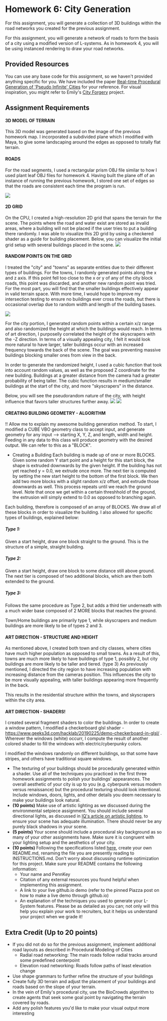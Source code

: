 # Homework 6: City Generation

For this assignment, you will generate a collection of 3D buildings within the road networks you created for the previous assignment.

For this assignment, you will generate a network of roads to form the basis of a city using a modified version of L-systems. As in homework 4, you will be using instanced rendering to draw your road networks.

## Provided Resources
You can use any base code for this assignment, so we haven't provided
anything specific for you. We have included the paper [Real-time Procedural Generation of 'Pseudo Infinite' Cities](procedural_infinite_cities.pdf) for your reference. For visual inspiration, you might refer to Emily's [City Forgery](http://www.emilyhvo.com/city-forgery/) project.

## Assignment Requirements
#### 3D MODEL OF TERRAIN
This 3D model was generated based on the image of the previous homework map.  I incorporated a subdivided plane which I modified with Maya, to give some landscaping around the edges as opposed to totally flat terrain. 
#### ROADS
For the road segments, I used a rectangular prism OBJ file similar to how I used plant leaf OBJ files for homework 4.   Having built the plane off of an instance of running the previous homework, I stored one set of edges so that the roads are consistent each time the program is run.

![](city.PNG)

#### 2D GRID
On the CPU, I created a high-resolution 2D grid that spans the terrain for the scene. The points where the road and water exist are stored as invalid areas, where a building will not be placed if the user tries to put a building there randomly.  I was able to visualize this 2D grid by using a checkered shader as a guide for building placement.  Below, you can visualize the initial grid setup with several buildings placed in the scene.
![](grid.PNG)

#### RANDOM POINTS ON THE GRID
I treated the "city" and "towns" as separate entities due to their different types of buildings.
For the towns, I randomly generated points along the x and z axis.  If this point fell too close to the x or y of any of the city block roads, this point was discarded, and another new random point was tried.  For the most part, you will find that the smaller buildings effectively appear in valid terrain space. 
With more time, I would hope to improve my intersection testing to ensure no buildings ever cross the roads, but there is occasional overlap due to random width and length of the building bases.

![](town.PNG)

For the city portion, I generated random points within a certain x/z range and also randomized the height at which the buildings would reach.  In terms of art direction, I purposelly correlated the height of the skyscrapers with the -Z direction.  In terms of a visually appealing city, I felt it would look more natural to have larger, taller buildings occur with an increased frequency towards the back of the scene.  The goal was preventing massive buildings blocking smaller ones from view in the back.

In order to generate the randomized height, I used a cubic function that took into account random values, as well as the proposed Z coordinate for the new building.  Buildings at a greater distance from the camera had a greater probability of being taller. 
The cubic function results in medium/smaller buildings at the start of the city, and more "skyscrapers" in the distance.

Below, you will see the pseudorandom nature of the city, with height influence that favors taller structures further away.
![](sky1.PNG)
![](sky2.PNG)

#### CREATING BUILDING GEOMETRY - ALGORITHM
!! Allow me to explain my awesome building generation method.
To start, I modified a CUBE VBO geometry class to accept input, and generate geometry for any input --> starting X, Y, Z, and length, width and height.
Feeding in any data to this class will produce geometry with the desired output. We can refer to this as a "BLOCK".

- Creating a Building
Each building is made up of one or more BLOCKS. Given some random Y start point and a height for this start block, the shape is extruded downwards by the given height.  If the building has not yet reached y = 0.0, we extrude once more.  The next tier is computed by setting the new start height to the bottom of the first block.  We then add two more blocks with a slight random x/z offset, and extrude those downwards as well.  This process repeats until we reach the ground level. Note that once we get within a certain threshhold of the ground, the extrusion will simply extend to 0.0 as opposed to branching again.

Each building, therefore is composed of an array of BLOCKS.  We draw all of these blocks in order to visualize the building.
I also allowed for specific types of buildings, explained below:

##### Type 1:
Given a start height, draw one block straight to the ground.  This is the structure of a simple, straight building.
##### Type 2:
Given a start height, draw one block to some distance still above ground. The next tier is composed of two additional blocks, which are then both extended to the ground.
##### Type 3:
Follows the same procedure as Type 2, but adds a third tier underneath with a much wider base composed of 2 MORE blocks that reaches the ground.

Town/Home buildings are primarily type 1, while skyscrapers and medium buildings are more likely to be of types 2 and 3.


#### ART DIRECTION - STRUCTURE AND HEIGHT

As mentioned above, I created both town and city classes, where cities have much higher population as opposed to small towns. As a result of this, towns are much more likely to have buildings of type 1, possibly 2, but city buildings are more likely to be taller and tiered. (type 3)
As previously mentioned, I directed the city region to have increasing population with increasing distance from the cameras position. This influences the city to be more visually appealing, with taller buildings appearing more frequently in the back.

This results in the residential structure within the towns, and skyscrapers within the city area.

#### ART DIRECTION - SHADERS!

I created several fragment shaders to color the buildings.
In order to create a window pattern, I modified a checkerboard glsl shader - https://www.geeks3d.com/hacklab/20190225/demo-checkerboard-in-glsl/ . Wherever the windows (white) occurr, I compute the result of another colored shader to fill the windows with electric/cyberpunky colors.

I modified the windows randomly on different buildings, so that some have stripes, and others have traditional square windows.

  - The texturing of your buildings should be procedurally generated within a shader. Use all of the techniques you practiced in the first three homework assignments to polish your buildings' appearances. The overall aesthetic of your city is up to you (e.g. cyberpunk versus modern versus renaissance) but the procedural texturing should look intentional. Include windows, doors, lights, and other details you deem necessary to make your buildings look natural.
- __(10 points)__ Make use of artistic lighting as we discussed during the environmental setpiece assignment. You should include several directional lights, as discussed in [IQ's article on artistic lighting](http://iquilezles.org/www/articles/outdoorslighting/outdoorslighting.htm), to ensure your scene has adequate illumination. There should never be any purely black shadows in your scene.
- __(5 points)__ Your scene should include a procedural sky background as so many of your other assignments have. Make sure it is congruent with your lighting setup and the aesthetics of your city.
- __(10 points)__ Following the specifications listed
[here](https://github.com/pjcozzi/Articles/blob/master/CIS565/GitHubRepo/README.md),
create your own README.md, renaming the file you are presently reading to
INSTRUCTIONS.md. Don't worry about discussing runtime optimization for this
project. Make sure your README contains the following information:
    - Your name and PennKey
    - Citation of any external resources you found helpful when implementing this
    assignment.
    - A link to your live github.io demo (refer to the pinned Piazza post on
      how to make a live demo through github.io)
    - An explanation of the techniques you used to generate your L-System features.
    Please be as detailed as you can; not only will this help you explain your work
    to recruiters, but it helps us understand your project when we grade it!


## Extra Credit (Up to 20 points)
- If you did not do so for the previous assignment, implement additional road layouts as described in Procedural Modeling of Cities
  - Radial road networking: The main roads follow radial tracks around some predefined centerpoint
  - Elevation road networking: Roads follow paths of least elevation change
- Use shape grammars to further refine the structure of your buildings
- Create fully 3D terrain and adjust the placement of your buildings and roads based on the slope of your terrain.
- In the vein of Emily's procedural city, use the BioCrowds algorithm to create agents that seek some goal point by navigating the terrain covered by roads. 
- Add any polish features you'd like to make your visual output more interesting
